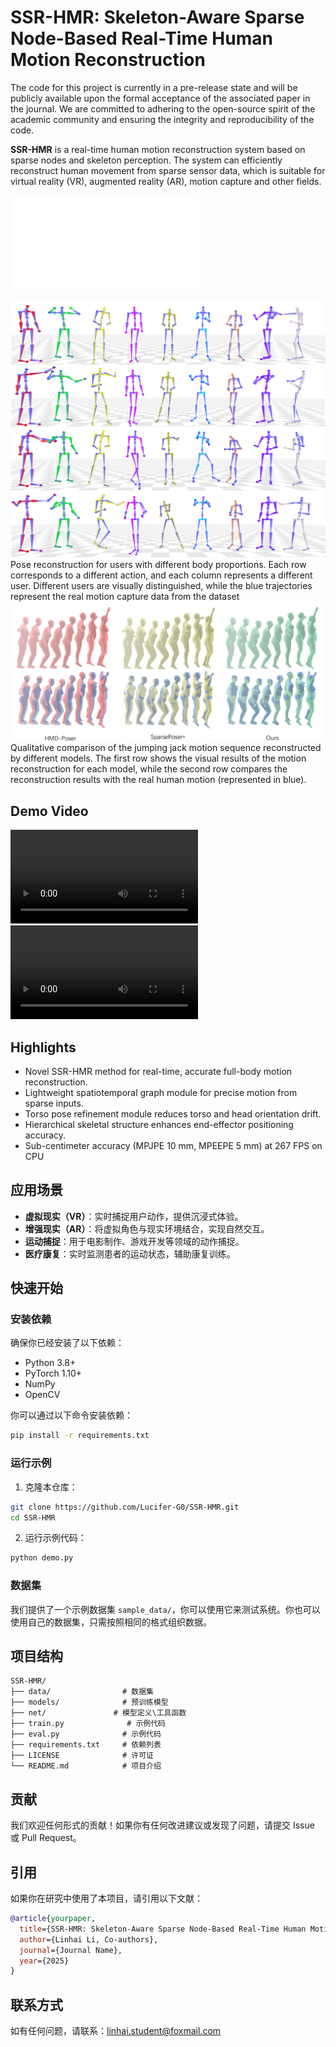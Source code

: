 
# SSR-HMR: Skeleton-Aware Sparse Node-Based Real-Time Human Motion Reconstruction

The code for this project is currently in a pre-release state and will be publicly available upon the formal acceptance of the associated paper in the journal. We are committed to adhering to the open-source spirit of the academic community and ensuring the integrity and reproducibility of the code.

**SSR-HMR** is a real-time human motion reconstruction system based on sparse nodes and skeleton perception. The system can efficiently reconstruct human movement from sparse sensor data, which is suitable for virtual reality (VR), augmented reality (AR), motion capture and other fields.

![Pipeline](Pipeline.pdf)

![nine_person](nine_person.png)
Pose reconstruction for users with different body proportions. Each row corresponds to a different action, and each column represents a different user. Different users are visually distinguished, while the blue trajectories represent the real motion capture data from the dataset
![vr-qualitative](vr-qualitative.png)
Qualitative comparison of the jumping jack motion sequence reconstructed by different models. The first row shows the visual results of the motion reconstruction for each model, while the second row compares the reconstruction results with the real human motion (represented in blue).

## Demo Video
![AMASS_dance](AMASS_dance.mp4)
![xsens_nineperson](xsens_nineperson.mp4)

## Highlights
- Novel SSR-HMR method for real-time, accurate full-body motion reconstruction.
- Lightweight spatiotemporal graph module for precise motion from sparse inputs.
- Torso pose refinement module reduces torso and head orientation drift.
- Hierarchical skeletal structure enhances end-effector positioning accuracy.
- Sub-centimeter accuracy (MPJPE 10 mm, MPEEPE 5 mm) at 267 FPS on CPU


## 应用场景

- **虚拟现实（VR）**：实时捕捉用户动作，提供沉浸式体验。
- **增强现实（AR）**：将虚拟角色与现实环境结合，实现自然交互。
- **运动捕捉**：用于电影制作、游戏开发等领域的动作捕捉。
- **医疗康复**：实时监测患者的运动状态，辅助康复训练。

## 快速开始

### 安装依赖

确保你已经安装了以下依赖：

- Python 3.8+
- PyTorch 1.10+
- NumPy
- OpenCV

你可以通过以下命令安装依赖：

```bash
pip install -r requirements.txt
```

### 运行示例

1. 克隆本仓库：

```bash
git clone https://github.com/Lucifer-G0/SSR-HMR.git
cd SSR-HMR
```

2. 运行示例代码：

```bash
python demo.py
```

### 数据集

我们提供了一个示例数据集 `sample_data/`，你可以使用它来测试系统。你也可以使用自己的数据集，只需按照相同的格式组织数据。

## 项目结构

```
SSR-HMR/
├── data/                # 数据集
├── models/              # 预训练模型
├── net/               # 模型定义\工具函数
├── train.py              # 示例代码
├── eval.py              # 示例代码
├── requirements.txt     # 依赖列表
├── LICENSE              # 许可证
└── README.md            # 项目介绍
```

## 贡献

我们欢迎任何形式的贡献！如果你有任何改进建议或发现了问题，请提交 Issue 或 Pull Request。


## 引用

如果你在研究中使用了本项目，请引用以下文献：

```bibtex
@article{yourpaper,
  title={SSR-HMR: Skeleton-Aware Sparse Node-Based Real-Time Human Motion Reconstruction},
  author={Linhai Li, Co-authors},
  journal={Journal Name},
  year={2025}
}
```

## 联系方式

如有任何问题，请联系：[linhai.student@foxmail.com](mailto:linhai.student@foxmail.com)


